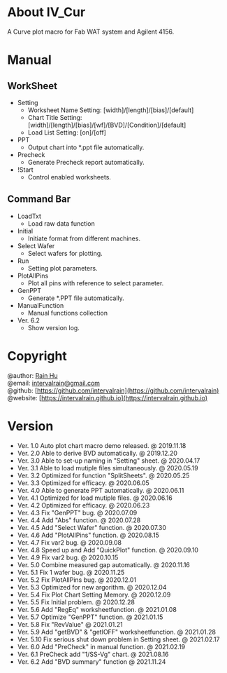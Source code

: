 # About IV_Cur
A Curve plot macro for Fab WAT system and Agilent 4156.  

# Manual
## WorkSheet
+ Setting
  + Worksheet Name Setting: [width]/[length]/[bias]/[default]
  + Chart Title Setting: [width]/[length]/[bias]/[wf]/[BVD]/[Condition]/[default]
  + Load List Setting: [on]/[off]
+ PPT
  + Output chart into *.ppt file automatically.
+ Precheck
  + Generate Precheck report automatically.
+ !Start
  + Control enabled worksheets.

## Command Bar
+ LoadTxt
  + Load raw data function
+ Initial
  + Initiate format from different machines.
+ Select Wafer
  + Select wafers for plotting.
+ Run
  + Setting plot parameters.
+ PlotAllPins
  + Plot all pins with reference to select parameter.
+ GenPPT
  + Generate *.PPT file automatically.
+ ManualFunction
  + Manual functions collection
+ Ver. 6.2
  + Show version log.

# Copyright 
@author: [Rain Hu](https://intervalrain.github.io/posts/aboutme/)  
@email: [intervalrain@gmail.com](intervalrain@gmail.com)  
@github: [https://github.com/intervalrain](https://github.com/intervalrain)  
@website: [https://intervalrain.github.io](https://intervalrain.github.io)

# Version
+ Ver. 1.0 Auto plot chart macro demo released.                 @ 2019.11.18
+ Ver. 2.0 Able to derive BVD automatically.                    @ 2019.12.20 
+ Ver. 3.0 Able to set-up naming in "Setting" sheet.            @ 2020.04.17
+ Ver. 3.1 Able to load mutiple files simultaneously.           @ 2020.05.19 
+ Ver. 3.2 Optimized for function "SplitSheets".                @ 2020.05.25
+ Ver. 3.3 Optimized for efficacy.                              @ 2020.06.05
+ Ver. 4.0 Able to generate PPT automatically.                  @ 2020.06.11
+ Ver. 4.1 Optimized for load mutiple files.                    @ 2020.06.16
+ Ver. 4.2 Optimized for efficacy.                              @ 2020.06.23
+ Ver. 4.3 Fix "GenPPT" bug.                                    @ 2020.07.09
+ Ver. 4.4 Add "Abs" function.                                  @ 2020.07.28
+ Ver. 4.5 Add "Select Wafer" function.                         @ 2020.07.30
+ Ver. 4.6 Add "PlotAllPins" function.                          @ 2020.08.15
+ Ver. 4.7 Fix var2 bug.                                        @ 2020.09.08
+ Ver. 4.8 Speed up and Add "QuickPlot" function.               @ 2020.09.10
+ Ver. 4.9 Fix var2 bug.                                        @ 2020.10.15
+ Ver. 5.0 Combine measured gap automatically.                  @ 2020.11.16
+ Ver. 5.1 Fix 1 wafer bug.                                     @ 2020.11.25
+ Ver. 5.2 Fix PlotAllPins bug.                                 @ 2020.12.01
+ Ver. 5.3 Optimized for new argorithm.                         @ 2020.12.04
+ Ver. 5.4 Fix Plot Chart Setting Memory.                       @ 2020.12.09
+ Ver. 5.5 Fix Initial problem.                                 @ 2020.12.28
+ Ver. 5.6 Add "RegEq" worksheetfunction.                       @ 2021.01.08
+ Ver. 5.7 Optimize "GenPPT" function.                          @ 2021.01.15
+ Ver. 5.8 Fix "RevValue"                                       @ 2021.01.21
+ Ver. 5.9 Add "getBVD" & "getIOFF" worksheetfunction.          @ 2021.01.28
+ Ver. 5.10 Fix serious shut down problem in Setting sheet.     @ 2021.02.17 
+ Ver. 6.0 Add "PreCheck" in manual function.                   @ 2021.02.19 
+ Ver. 6.1 PreCheck add "1/SS-Vg" chart.                        @ 2021.08.16
+ Ver. 6.2 Add "BVD summary" function                           @ 2021.11.24 